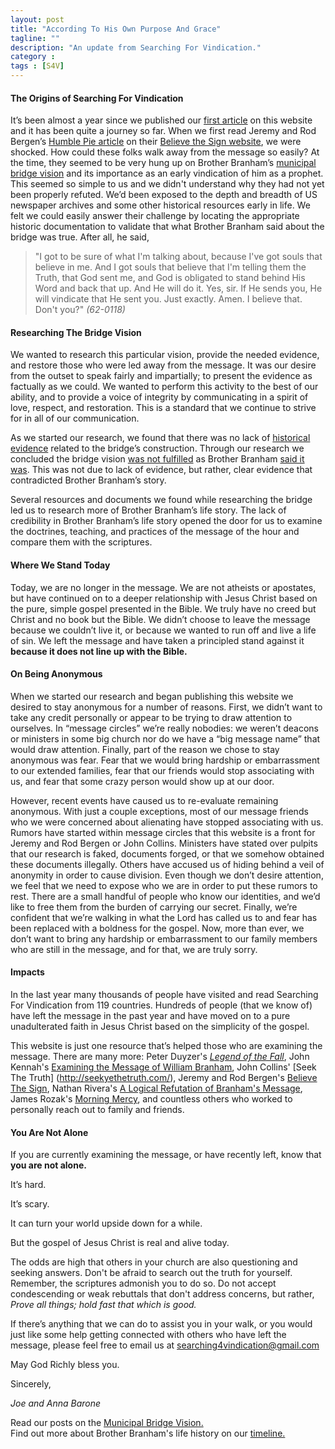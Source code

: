 ```yaml
---
layout: post
title: "According To His Own Purpose And Grace"
tagline: ""
description: "An update from Searching For Vindication."
category : 
tags : [S4V]
---
```


#### The Origins of Searching For Vindication

It’s been almost a year since we published our [first article](/about/2013/02/12/Starting-To-Search/) on this website and it has been quite a journey so far.  When we first read Jeremy and Rod Bergen’s [Humble Pie article](http://en.believethesign.com/index.php/Humble_Pie) on their [Believe the Sign website](http://www.believethesign.com), we were shocked.  How could these folks walk away from the message so easily?  At the time, they seemed to be very hung up on Brother Branham’s [municipal bridge vision](/bridge.html) and its importance as an early vindication of him as a prophet.  This seemed so simple to us and we didn't understand why they had not yet been properly refuted.  We’d been exposed to the depth and breadth of US newspaper archives and some other historical resources early in life.  We felt we could easily answer their challenge by locating the appropriate historic documentation to validate that what Brother Branham said about the bridge was true.  After all, he said, 

>"I got to be sure of what I'm talking about, because I've got souls that believe in me. And I got souls that believe that I'm telling them the Truth, that God sent me, and God is obligated to stand behind His Word and back that up. And He will do it. Yes, sir. If He sends you, He will vindicate that He sent you. Just exactly. Amen. I believe that. Don't you?" _(62-0118)_

#### Researching The Bridge Vision

We wanted to research this particular vision, provide the needed evidence, and restore those who were led away from the message.  It was our desire from the outset to speak fairly and impartially; to present the evidence as factually as we could.  We wanted to perform this activity to the best of our ability, and to provide a voice of integrity by communicating in a spirit of love, respect, and restoration.  This is a standard that we continue to strive for in all of our communication.

As we started our research, we found that there was no lack of [historical evidence](/2013/02/21/Were-Archives-Destroyed-In-The-1937-Flood/) related to the bridge’s construction.  Through our research we concluded the bridge vision [was not fulfilled](/2013/04/06/Summary-Of-Municipal-Bridge/) as Brother Branham [said it was](/2013/02/16/What-Did-Brother-Branham-Say-About-The-Bridge/).  This was not due to lack of evidence, but rather, clear evidence that contradicted Brother Branham’s story.  

Several resources and documents we found while researching the bridge led us to research more of Brother Branham’s life story.  The lack of credibility in Brother Branham’s life story opened the door for us to examine the doctrines, teaching, and practices of the message of the hour and compare them with the scriptures.

#### Where We Stand Today

Today, we are no longer in the message.  We are not atheists or apostates, but have continued on to a deeper relationship with Jesus Christ based on the pure, simple gospel presented in the Bible.  We truly have no creed but Christ and no book but the Bible.  We didn’t choose to leave the message because we couldn’t live it, or because we wanted to run off and live a life of sin.  We left the message and have taken a principled stand against it **because it does not line up with the Bible.**

#### On Being Anonymous

When we started our research and began publishing this website we desired to stay anonymous for a number of reasons.  First, we didn’t want to take any credit personally or appear to be trying to draw attention to ourselves.  In “message circles” we’re really nobodies: we weren’t deacons or ministers in some big church nor do we have a “big message name” that would draw attention.  Finally, part of the reason we chose to stay anonymous was fear.  Fear that we would bring hardship or embarrassment to our extended families, fear that our friends would stop associating with us, and fear that some crazy person would show up at our door.

However, recent events have caused us to re-evaluate remaining anonymous.   With just a couple exceptions, most of our message friends who we were concerned about alienating have stopped associating with us.  Rumors have started within message circles that this website is a front for Jeremy and Rod Bergen or John Collins.  Ministers have stated over pulpits that our research is faked, documents forged, or that we somehow obtained these documents illegally.  Others have accused us of hiding behind a veil of anonymity in order to cause division.  Even though we don’t desire attention, we feel that we need to expose who we are in order to put these rumors to rest.  There are a small handful of people who know our identities, and we’d like to free them from the burden of carrying our secret.  Finally, we’re confident that we’re walking in what the Lord has called us to and fear has been replaced with a boldness for the gospel.   Now, more than ever, we don’t want to bring any hardship or embarrassment to our family members who are still in the message, and for that, we are truly sorry.

#### Impacts

In the last year many thousands of people have visited and read Searching For Vindication from 119 countries.  Hundreds of people (that we know of) have left the message in the past year and have moved on to a pure unadulterated faith in Jesus Christ based on the simplicity of the gospel.  

This website is just one resource that’s helped those who are examining the message.  There are many more: Peter Duyzer's [_Legend of the Fall_](http://wmbranham.net/), John Kennah's [Examining the Message of William Branham](http://people.delphiforums.com/JohnK63/home.htm), John Collins' [Seek The Truth] (http://seekyethetruth.com/), Jeremy and Rod Bergen's [Believe The Sign](http://www.believethesign.com), Nathan Rivera's [A Logical Refutation of Branham's Message](http://branhamrefutation.blogspot.com/), James Rozak's [Morning Mercy](http://morningmercy.com), and countless others who worked to personally reach out to family and friends.  

#### You Are Not Alone

If you are currently examining the message, or have recently left, know that **you are not alone.**  

It’s hard.  

It’s scary.  

It can turn your world upside down for a while.  

But the gospel of Jesus Christ is real and alive today.  

The odds are high that others in your church are also questioning and seeking answers.  Don't be afraid to search out the truth for yourself.  Remember, the scriptures admonish you to do so.  Do not accept condescending or weak rebuttals that don't address concerns, but rather, _Prove all things; hold fast that which is good._

If there’s anything that we can do to assist you in your walk, or you would just like some help getting connected with others who have left the message, please feel free to email us at [searching4vindication@gmail.com](searching4vindication@gmail.com)

May God Richly bless you.

Sincerely,

_Joe and Anna Barone_

<div class="alert alert-info">
   Read our posts on the <a href="/bridge.html">Municipal Bridge Vision.</a>  
   <br/>
    Find out more about Brother Branham's life history on our <a href="/timeline.html">timeline.</a>
</div>
